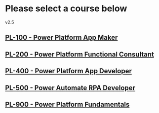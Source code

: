 # Please select a course below
v2.5

## [PL-100 - Power Platform App Maker](https://tylerfarmer1.github.io/pl100/)

## [PL-200 - Power Platform Functional Consultant](https://tylerfarmer1.github.io/pl200/)

## [PL-400 - Power Platform App Developer](https://tylerfarmer1.github.io/pl400/)

## [PL-500 - Power Automate RPA Developer](https://tylerfarmer1.github.io/pl500/)

## [PL-900 - Power Platform Fundamentals](https://tylerfarmer1.github.io/pl900/)
